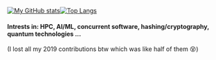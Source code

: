 [![My GitHub stats](https://github-readme-stats.vercel.app/api?username=jounaidr&theme=tokyonight&count_private=true&include_all_commits=true&hide_rank=true&show_icons=true&disable_animations=true&line_height=24.8)](https://github.com/anuraghazra/github-readme-stats)[![Top Langs](https://github-readme-stats.vercel.app/api/top-langs/?username=jounaidr&exclude_repo=jrvr-world,jrc-node-javadocs,jrc-node-API-docs,React-ui-training,JR-portfolio-react&theme=tokyonight&layout=compact&langs_count=8)](https://github.com/anuraghazra/github-readme-stats)

#### Intrests in: HPC, AI/ML, concurrent software, hashing/cryptography, quantum technologies ...


(I lost all my 2019 contributions btw which was like half of them 😵‍)
